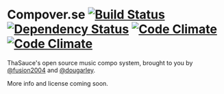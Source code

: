 # Compover.se [![Build Status](http://img.shields.io/travis/fusion2004/compoverse/develop.svg?style=flat)](https://travis-ci.org/fusion2004/compoverse) [![Dependency Status](http://img.shields.io/gemnasium/fusion2004/compoverse.svg?style=flat)](https://gemnasium.com/fusion2004/compoverse) [![Code Climate](http://img.shields.io/codeclimate/github/fusion2004/compoverse.svg?style=flat)](https://codeclimate.com/github/fusion2004/compoverse) [![Code Climate](http://img.shields.io/codeclimate/coverage/github/fusion2004/compoverse.svg?style=flat)](https://codeclimate.com/github/fusion2004/compoverse)
ThaSauce's open source music compo system, brought to you by [@fusion2004](https://github.com/fusion2004) and [@dougarley](https://github.com/dougarley).



More info and license coming soon.
